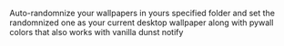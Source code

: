 Auto-randomnize your wallpapers in yours specified folder and set the randomnized one as your current desktop wallpaper
along with pywall colors that also works with vanilla dunst notify
